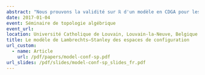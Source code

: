 ```yaml
---
abstract: "Nous prouvons la validité sur ℝ d'un modèle en CDGA pour les espaces de configurations des variétés simplement connexes dont la caractéristique d'Euler est nulle, répondant ainsi à une conjecture de Lambrechts et Stanley. Cela entraîne que le type d'homotopie réel de ces espaces de configuration ne dépend que d'un modèle à dualité de Poincaré de la variété. En nous fondant sur la preuve de Kontsevich de la formalité des opérades des petits disques, nous prouvons également que le modèle est compatible avec l'action de l'opérade de Fulton–MacPherson quand la variété est parallélisée en utilisant un complexe de graphes étiquetés. Nous utilisons ce résultat plus précis pour obtenir un complexe calculant l'homologie de factorisation."
date: 2017-01-04
event: Séminaire de topologie algébrique
event_url: 
location: Université Catholique de Louvain, Louvain-la-Neuve, Belgique
title: Le modèle de Lambrechts–Stanley des espaces de configuration
url_custom:
  - name: Article
    url: /pdf/papers/model-conf-sp.pdf
url_slides: /pdf/slides/model-conf-sp_slides_fr.pdf
---
```


